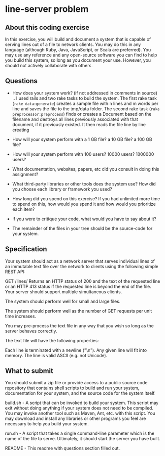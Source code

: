 # line-server problem
## About this coding exercise

In this exercise, you will build and document a system that is capable of serving lines out of a file to network clients. You may do this in any language (although Ruby, Java, JavaScript, or Scala are preferred). You may use any reference and any open-source software you can find to help you build this system, so long as you document your use. However, you should not actively collaborate with others.

## Questions

* How does your system work? (if not addressed in comments in source)
.. I used rails and two rake tasks to build the system. The first rake task (`rake data:generate`) creates a sample file with n lines and m words per line and saves the file to the tmp/data folder. The second rake task (`rake preprocessor:preprocess`) finds or creates a Document based on the filename and destroys all lines previously associated with that document, if it previously existed. It then reads the file line by line creating 

* How will your system perform with a 1 GB file? a 10 GB file? a 100 GB file?

* How will your system perform with 100 users? 10000 users? 1000000 users?

* What documentation, websites, papers, etc did you consult in doing this assignment?

* What third-party libraries or other tools does the system use? How did you choose each library or framework you used?

* How long did you spend on this exercise? If you had unlimited more time to spend on this, how would you spend it and how would you prioritize each item?

* If you were to critique your code, what would you have to say about it?

* The remainder of the files in your tree should be the source-code for your system.

## Specification

Your system should act as a network server that serves individual lines of an immutable text file over the network to clients using the following simple REST API:

GET /lines/<line index>
Returns an HTTP status of 200 and the text of the requested line or an HTTP 413 status if the requested line is beyond the end of the file.
Your server should support multiple simultaneous clients.

The system should perform well for small and large files.

The system should perform well as the number of GET requests per unit time increases.

You may pre-process the text file in any way that you wish so long as the server behaves correctly.

The text file will have the following properties:

Each line is terminated with a newline ("\n").
Any given line will fit into memory.
The line is valid ASCII (e.g. not Unicode).

## What to submit

You should submit a zip file or provide access to a public source code repository that contains shell scripts to build and run your system, documentation for your system, and the source code for the system itself.

build.sh - A script that can be invoked to build your system. This script may exit without doing anything if your system does not need to be compiled. You may invoke another tool such as Maven, Ant, etc. with this script. You may download and install any libraries or other programs you feel are necessary to help you build your system.

run.sh - A script that takes a single command-line parameter which is the name of the file to serve. Ultimately, it should start the server you have built.

README - This readme with questions section filled out.